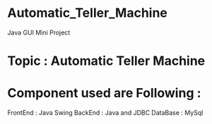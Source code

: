 # Automatic_Teller_Machine
Java GUI Mini Project
# Topic : Automatic Teller Machine



# Component used are Following : 
FrontEnd : Java Swing 
BackEnd : Java and JDBC 
DataBase : MySql 
